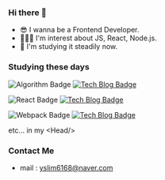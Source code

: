 ### Hi there 👋

* 😎 I wanna be a Frontend Developer.
* 👨🏻‍💻  I'm interest about JS, React, Node.js.
* 🤔 I'm studying it steadily now.
<!--
**limyeonsoo/limyeonsoo** is a ✨ _special_ ✨ repository because its `README.md` (this file) appears on your GitHub profile.

Here are some ideas to get you started:

- 🔭 I’m currently working on ...
- 🌱 I’m currently learning ...
- 👯 I’m looking to collaborate on ...
- 🤔 I’m looking for help with ...
- 💬 Ask me about ...
- 📫 How to reach me: ...
- 😄 Pronouns: ...
- ⚡ Fun fact: ...
-->


### Studying these days

![Algorithm Badge](https://img.shields.io/badge/Algorithm-white) [![Tech Blog Badge](http://img.shields.io/badge/-Tech%20blog-black?style=flat-square&logo=github&link=https://www.notion.so/Algorithm-d4022ad74b344d73b98b60be28c59faa/)](https://www.notion.so/Algorithm-d4022ad74b344d73b98b60be28c59faa)


![React Badge](https://img.shields.io/badge/React-white?logo=React) [![Tech Blog Badge](http://img.shields.io/badge/-Tech%20blog-black?style=flat-square&logo=github&https://www.notion.so/React-3652f7bbf64b4116b29390649f1bcaa7/)](https://www.notion.so/React-3652f7bbf64b4116b29390649f1bcaa7)


![Webpack Badge](https://img.shields.io/badge/Webpack-white?logo=Webpack) [![Tech Blog Badge](http://img.shields.io/badge/-Tech%20blog-black?style=flat-square&logo=github&link=https://www.notion.so/webpack-4072c43910364a77a741e25d08867812/)](https://www.notion.so/webpack-4072c43910364a77a741e25d08867812)


etc... in my  \<Head/\>
### Contact Me
* mail : yslim6168@naver.com

